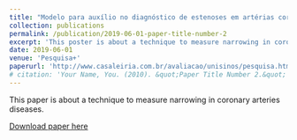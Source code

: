 ```yaml
---
title: "Modelo para auxílio no diagnóstico de estenoses em artérias coronárias"
collection: publications
permalink: /publication/2019-06-01-paper-title-number-2
excerpt: 'This poster is about a technique to measure narrowing in coronary arteries diseases.'
date: 2019-06-01
venue: 'Pesquisa+'
paperurl: 'http://www.casaleiria.com.br/avaliacao/unisinos/pesquisa.html#page=34'
# citation: 'Your Name, You. (2010). &quot;Paper Title Number 2.&quot; <i>Journal 1</i>. 1(2).'
---
```

This paper is about a technique to measure narrowing in coronary arteries diseases.

[Download paper here](http://www.casaleiria.com.br/avaliacao/unisinos/pesquisa.html#page=34)

<!-- Recommended citation: Your Name, You. (2010). "Paper Title Number 2." <i>Journal 1</i>. 1(2). -->